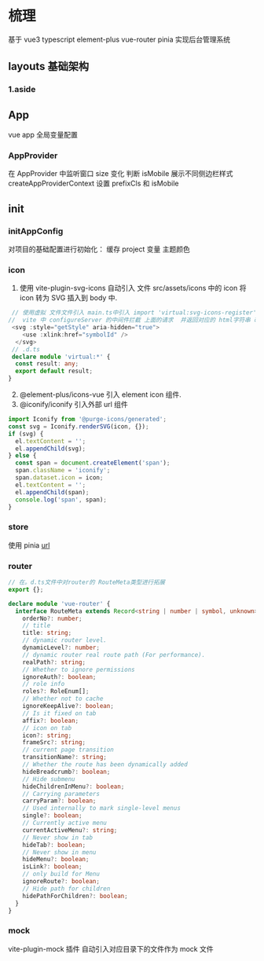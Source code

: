 # 梳理

基于 vue3 typescript element-plus vue-router pinia 实现后台管理系统

## layouts 基础架构

### 1.aside

## App

vue app 全局变量配置

### AppProvider

在 AppProvider 中监听窗口 size 变化 判断 isMobile 展示不同侧边栏样式 createAppProviderContext 设置 prefixCls 和 isMobile

## init

### initAppConfig

对项目的基础配置进行初始化： 缓存 project 变量 主题颜色

### icon

1. 使用 vite-plugin-svg-icons 自动引入 文件 src/assets/icons 中的 icon 将 icon 转为 SVG 插入到 body 中.

```ts
 // 使用虚拟 文件文件引入 main.ts中引入 import 'virtual:svg-icons-register';  会有一个 /@id/${SVG_ICONS_REGISTER_NAME} 的请求
//  vite 中 configureServer 的中间件拦截 上面的请求  并返回对应的 html字符串 改字符串 会执行 将对应目录下面的icon文件 转为svg并插入到body中 我们就可以直接使用
 <svg :style="getStyle" aria-hidden="true">
    <use :xlink:href="symbolId" />
  </svg>
 // .d.ts
 declare module 'virtual:*' {
  const result: any;
  export default result;
}
```

2. @element-plus/icons-vue 引入 element icon 组件.
3. @iconify/iconify 引入外部 url 组件

```ts
import Iconify from '@purge-icons/generated';
const svg = Iconify.renderSVG(icon, {});
if (svg) {
  el.textContent = '';
  el.appendChild(svg);
} else {
  const span = document.createElement('span');
  span.className = 'iconify';
  span.dataset.icon = icon;
  el.textContent = '';
  el.appendChild(span);
  console.log('span', span);
}
```

### store

使用 pinia [url](https://pinia.vuejs.org/)

### router

```ts
// 在。d.ts文件中对router的 RouteMeta类型进行拓展
export {};

declare module 'vue-router' {
  interface RouteMeta extends Record<string | number | symbol, unknown> {
    orderNo?: number;
    // title
    title: string;
    // dynamic router level.
    dynamicLevel?: number;
    // dynamic router real route path (For performance).
    realPath?: string;
    // Whether to ignore permissions
    ignoreAuth?: boolean;
    // role info
    roles?: RoleEnum[];
    // Whether not to cache
    ignoreKeepAlive?: boolean;
    // Is it fixed on tab
    affix?: boolean;
    // icon on tab
    icon?: string;
    frameSrc?: string;
    // current page transition
    transitionName?: string;
    // Whether the route has been dynamically added
    hideBreadcrumb?: boolean;
    // Hide submenu
    hideChildrenInMenu?: boolean;
    // Carrying parameters
    carryParam?: boolean;
    // Used internally to mark single-level menus
    single?: boolean;
    // Currently active menu
    currentActiveMenu?: string;
    // Never show in tab
    hideTab?: boolean;
    // Never show in menu
    hideMenu?: boolean;
    isLink?: boolean;
    // only build for Menu
    ignoreRoute?: boolean;
    // Hide path for children
    hidePathForChildren?: boolean;
  }
}
```

### mock

vite-plugin-mock 插件 自动引入对应目录下的文件作为 mock 文件
